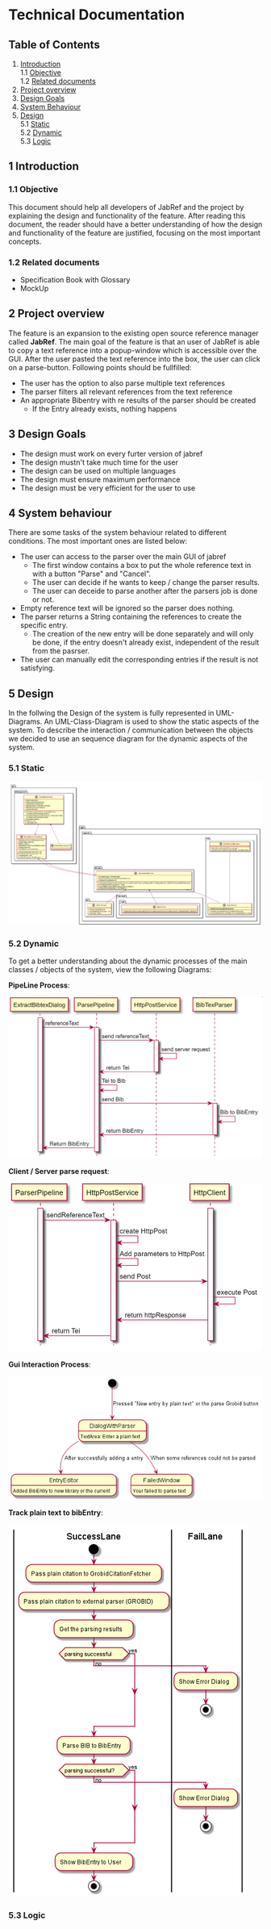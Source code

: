 # Technical Documentation

## Table of Contents
1. [Introduction](#1-Introduction) <br>
1.1 [Objective](#1.1-Objective) <br>
1.2 [Related documents](#1.2-Related-documents)
2. [Project overview](#2-Project-overview)
3. [Design Goals](#3-Design-Goals)
4. [System Behaviour](#4-System-Behaviour)
5. [Design](#5-Design) <br>
5.1 [Static](#5.1-Static) <br>
5.2 [Dynamic](#5.2-Dynamic) <br>
5.3 [Logic](#5.3-Logic)

## **1 Introduction** 
### **1.1 Objective**
This document should help all developers of JabRef and the project by explaining the design and functionality of the feature. After reading this document, the reader should have a better understanding of how the design and functionality of the feature are justified, focusing on the most important concepts.

### **1.2 Related documents**
- Specification Book with Glossary
- MockUp

## **2 Project overview**
The feature is an expansion to the existing open source reference manager called **JabRef**. The main goal of the feature is that an user of JabRef is able to copy a text reference into a popup-window which is accessible over the GUI. After the user pasted the text reference into the box, the user can click on a parse-button. Following points should be fullfilled:
- The user has the option to also parse multiple text references
- The parser filters all relevant references from the text reference
- An appropriate Bibentry with re results of the parser should be created
    - If the Entry already exists, nothing happens

## **3 Design Goals**
- The design must work on every furter version of jabref
- The design mustn't take much time for the user
- The design can be used on multiple languages
- The design must ensure maximum performance
- The design must be very efficient for the user to use

## **4 System behaviour**
There are some tasks of the system behaviour related to different conditions. The most important ones are listed below:
- The user can access to the parser over the main GUI of jabref
    - The first window contains a box to put the whole reference text in with a button "Parse" and "Cancel".
    - The user can decide if he wants to keep / change the parser results.
    - The user can deceide to parse another after the parsers job is done or not.
- Empty reference text will be ignored so the parser does nothing.
- The parser returns a String containing the references to create the specific entry.
    - The creation of the new entry will be done separately and will only be done, if the entry doesn't already exist, independent of the result from the pasrser.
- The user can manually edit the corresponding entries if the result is not satisfying.


## **5 Design**
In the follwing the Design of the system is fully represented in UML-Diagrams. An UML-Class-Diagram is used to show the static aspects of the system. To describe the interaction / communication between the objects we decided to use an sequence diagram for the dynamic aspects of the system.

### **5.1 Static**

![image](classDiagram.png)

### **5.2 Dynamic**
To get a better understanding about the dynamic processes of the main classes / objects of the system, view the following Diagrams: <br>

**PipeLine Process**: <br>

![image](SequenceDiagramPipeLine.png)

**Client / Server parse request**: <br>

![image](SequenceDiagramHttpClass.png)

**Gui Interaction Process**: <br>

![image](StateDiagramGUI.png)

**Track plain text to bibEntry**: <br>

![image](ActivityDiagramTrackPlainEntry.png)

### **5.3 Logic**

